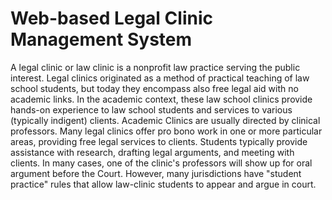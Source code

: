 Web-based Legal Clinic Management System
==============

A legal clinic or law clinic is a nonprofit law practice serving the public interest. Legal clinics originated as a method of practical teaching of law school students, but today they encompass also free legal aid with no academic links. In the academic context, these law school clinics provide hands-on experience to law school students and services to various (typically indigent) clients. Academic Clinics are usually directed by clinical professors. Many legal clinics offer pro bono work in one or more particular areas, providing free legal services to clients.
Students typically provide assistance with research, drafting legal arguments, and meeting with clients. In many cases, one of the clinic's professors will show up for oral argument before the Court. However, many jurisdictions have "student practice" rules that allow law-clinic students to appear and argue in court.
